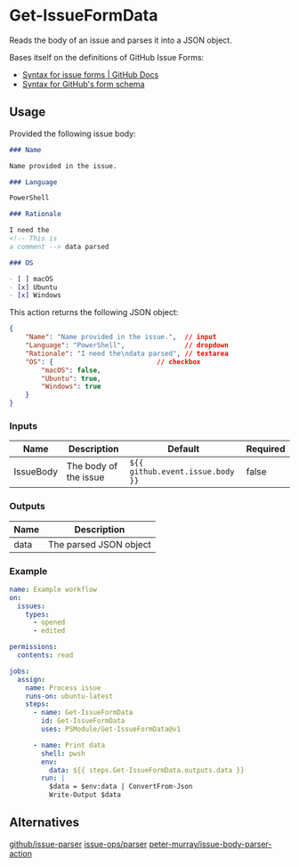 # Get-IssueFormData

Reads the body of an issue and parses it into a JSON object.

Bases itself on the definitions of GitHub Issue Forms:

- [Syntax for issue forms | GitHub Docs](https://docs.github.com/en/communities/using-templates-to-encourage-useful-issues-and-pull-requests/syntax-for-issue-forms)
- [Syntax for GitHub's form schema](https://docs.github.com/en/communities/using-templates-to-encourage-useful-issues-and-pull-requests/syntax-for-githubs-form-schema)

## Usage

Provided the following issue body:

```md
### Name

Name provided in the issue.

### Language

PowerShell

### Rationale

I need the
<!-- This is
a comment --> data parsed

### OS

- [ ] macOS
- [x] Ubuntu
- [x] Windows

```

This action returns the following JSON object:

```json
{
    "Name": "Name provided in the issue.",  // input
    "Language": "PowerShell",               // dropdown
    "Rationale": "I need the\ndata parsed", // textarea
    "OS": {                          // checkbox
        "macOS": false,
        "Ubuntu": true,
        "Windows": true
    }
}
```

### Inputs

| Name | Description | Default | Required |
| ---- | ----------- | ------- | -------- |
| IssueBody | The body of the issue | `${{ github.event.issue.body }}` | false |

### Outputs

| Name | Description |
| ---- | ----------- |
| data | The parsed JSON object |

### Example

```yaml
name: Example workflow
on:
  issues:
    types:
      - opened
      - edited

permissions:
  contents: read

jobs:
  assign:
    name: Process issue
    runs-on: ubuntu-latest
    steps:
      - name: Get-IssueFormData
        id: Get-IssueFormData
        uses: PSModule/Get-IssueFormData@v1

      - name: Print data
        shell: pwsh
        env:
          data: ${{ steps.Get-IssueFormData.outputs.data }}
        run: |
          $data = $env:data | ConvertFrom-Json
          Write-Output $data

```

## Alternatives

[github/issue-parser](https://github.com/github/issue-parser)
[issue-ops/parser](https://github.com/issue-ops/parser)
[peter-murray/issue-body-parser-action](https://github.com/peter-murray/issue-body-parser-action)
